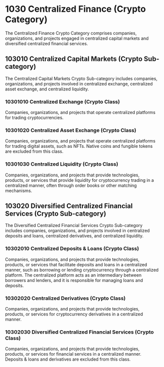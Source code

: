 # 1030 Centralized Finance (Crypto Category)

The Centralized Finance Crypto Category comprises companies, organizations, and projects engaged in centralized capital markets and diversified centralized financial services.



## 103010 Centralized Capital Markets (Crypto Sub-category)

The Centralized Capital Markets Crypto Sub-category includes companies, organizations, and projects involved in centralized exchange, centralized asset exchange, and centralized liquidity.

### 10301010 Centralized Exchange (Crypto Class)

Companies, organizations, and projects that operate centralized platforms for trading cryptocurrencies.

### 10301020 Centralized Asset Exchange (Crypto Class)

Companies, organizations, and projects that operate centralized platforms for trading digital assets, such as NFTs. Native coins and fungible tokens are excluded from this class.

### 10301030 Centralized Liquidity (Crypto Class)

Companies, organizations, and projects that provide technologies, products, or services that provide liquidity for cryptocurrency trading in a centralized manner, often through order books or other matching mechanisms.



## 103020 Diversified Centralized Financial Services (Crypto Sub-category)

The Diversified Centralized Financial Services Crypto Sub-category includes companies, organizations, and projects involved in centralized deposits and loans, centralized derivatives, and centralized liquidity.

### 10302010 Centralized Deposits & Loans (Crypto Class)

Companies, organizations, and projects that provide technologies, products, or services that facilitate deposits and loans in a centralized manner, such as borrowing or lending cryptocurrency through a centralized platform. The centralized platform acts as an intermediary between borrowers and lenders, and it is responsible for managing loans and deposits.

### 10302020 Centralized Derivatives (Crypto Class)

Companies, organizations, and projects that provide technologies, products, or services for cryptocurrency derivatives in a centralized manner.&#x20;

### 10302030 Diversified Centralized Financial Services (Crypto Class)

Companies, organizations, and projects that provide technologies, products, or services for financial services in a centralized manner. Deposits & loans and derivatives are excluded from this class.&#x20;
